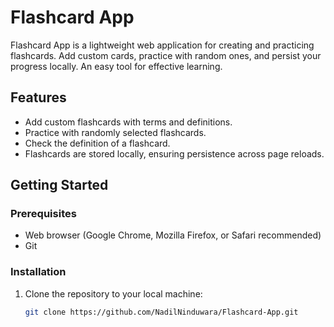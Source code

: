# Flashcard App

Flashcard App is a lightweight web application for creating and practicing flashcards. Add custom cards, practice with random ones, and persist your progress locally. An easy tool for effective learning.

## Features

- Add custom flashcards with terms and definitions.
- Practice with randomly selected flashcards.
- Check the definition of a flashcard.
- Flashcards are stored locally, ensuring persistence across page reloads.

## Getting Started

### Prerequisites

- Web browser (Google Chrome, Mozilla Firefox, or Safari recommended)
- Git

### Installation

1. Clone the repository to your local machine:

   ```bash
   git clone https://github.com/NadilNinduwara/Flashcard-App.git
